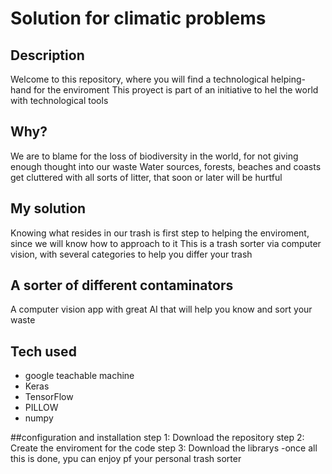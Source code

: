 # Solution for climatic problems

## Description
Welcome to this repository, where you will find a technological helping-hand for the enviroment
This proyect is part of an initiative to hel the world with technological tools
## Why?
We are to blame for the loss of biodiversity in the world, for not giving enough thought into our waste
Water sources, forests, beaches and coasts get cluttered with all sorts of litter, that soon or later will be hurtful

## My solution
Knowing what resides in our trash is first step to helping the enviroment, since we will know how to approach to it
This is a trash sorter via computer vision, with several categories to help you differ your trash

## A sorter of different contaminators
A computer vision app with great AI that will help you know and sort your waste
## Tech used
- google teachable machine
- Keras
- TensorFlow
- PILLOW
- numpy

##configuration and installation
step 1: Download the repository
step 2: Create the enviroment for the code
step 3: Download the librarys
-once all this is done, ypu can enjoy pf your personal trash sorter
